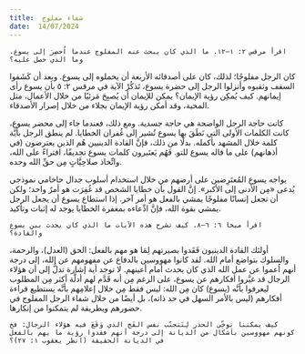 ```yaml
---
title:  شفاء مفلوج
date:  14/07/2024
---
```


`اقرأ مرقس ٢: ١–١٢. ما الذي كان يبحث عنه المفلوج عندما اُحضِرَ إلى يسوع، وما الذي حصل عليه؟`

كان الرجل مفلوجًا؛ لذلك، كان على أصدقائه الأربعة أن يحملوه إلى يسوع. وبعد أن كَشَفوا السقف وثقبوه وأنزلوا الرجل إلى حضرة يسوع، تَذكُرْ الآية في مرقس ٢: ٥ بأن يسوع رأى إيمانهم. كيف يُمكِن رؤية الإيمان؟ يمكن للإيمان أن يُصبِحَ مَرئيًا من خلال الأعمال، مثل المحبة، وقد أمكن رؤية الإيمان بجلاء من خلال إصرار الأصدقاء.

كانت حاجة الرجل الواضحة هي حاجة جسدية. ومع ذلك، فعندما جاء إلى محضر يسوع، كانت الكلمات الأولى التي نَطَقَ بها يسوع تُشير إلى غُفران الخطايا. لم ينطق الرجل بأيَّة كلمة خلال المشهد بأكمله. بدلًا من ذلك، فإنَّ القادة الدينيين هُم الذين يعترضون (في أذهانهم) على ما قاله يسوع للتو. فَهُم يَعتَبرون كلمات يسوع تجديفًا، افتراءً على الله، واتِّخاذ صلاحِيَّاتٍ مِن حقِّ الله وحده.

يواجه يسوع المُعتَرِضين على أرضهم من خلال استخدام أسلوب جدال حاخامي نموذجي يُدعى «مِن الأدنى إلى الأكبر». إنَّ القول بأن خطايا الشخص قد غُفِرَت هو أمرٌ واحد؛ ولكن أن تجعل إنسانًا مفلوجًا يمشي بالفعل هو أمر آخر. إذا استطاع يسوع أن يجعل الرجل يمشي بقوة الله، فإنَّ ادِّعاءه بمغفرة الخطايا يوجد له إثبات وتأكيد.

`اقرأ ميخا ٦: ٦–٨. كيف تشرح هذه الآيات ما الذي كان يحدث بين يسوع والقادة؟`

أولئك القادة الدينيون فَقَدوا بصيرتهم لِمَا هو مهم بالفعل: الحق (العدل)، والرحمة، والسلوك بتواضع أمام الله. لقد كانوا مهووسين بالدفاع عن مفهومهم عن الله، إلى درجة أنهم اُعموا عن عمل الله الذي كان يحدث أمام أعينهم. لا توجد أية إشارة تدلُّ إلى أن هؤلاء الرجال قد غيَّروا أفكارهم عن يسوع، على الرغم مِن أنه قَدَّم لهم أدلَّة أكثر مِن المطلوب ليعرفوا بأنَّه (يسوع) كان مِن الله: ليس فقط مِن خلال إعلامِهم بأنَّه يستطيع قراءة أفكارهم (ليس بالأمر السهل في حد ذاته)، بل أيضًا من خلال شفاء الرجل المفلوج في حضورهم وبطريقة لم يتمكنوا من إنكارها.

`كيف يمكننا توخِّي الحذر لِنَتجنّب نفس الفَخ الذي وَقَعَ فيه هؤلاء الرجال: فخ كونهم مهووسين بأشكال من الديانة إلى درجة أنهم فقدوا رؤية ما يهم بالفعل في الديانة الحقيقة (انظر يعقوب ١: ٢٧)؟`